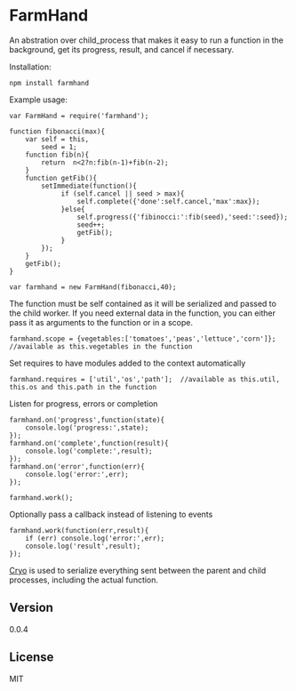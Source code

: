 FarmHand
=========

An abstration over child_process that makes it easy to run a function in the background, get its progress, result, and cancel if necessary.

Installation:

    npm install farmhand

Example usage:

    var FarmHand = require('farmhand');

    function fibonacci(max){
        var self = this,
            seed = 1;
        function fib(n){
            return  n<2?n:fib(n-1)+fib(n-2);
        }
        function getFib(){
            setImmediate(function(){
                 if (self.cancel || seed > max){
                     self.complete({'done':self.cancel,'max':max});
                 }else{
                     self.progress({'fibinocci:':fib(seed),'seed:':seed});
                     seed++;
                     getFib();
                 }
            });
        }
        getFib();
    }

    var farmhand = new FarmHand(fibonacci,40);

 The function must be self contained as it will be serialized and passed to the child worker.
 If you need external data in the function, you can either pass it as arguments to the function or in a scope.

    farmhand.scope = {vegetables:['tomatoes','peas','lettuce','corn']};  //available as this.vegetables in the function

Set requires to have modules added to the context automatically

    farmhand.requires = ['util','os','path'];  //available as this.util, this.os and this.path in the function

Listen for progress, errors or completion

    farmhand.on('progress',function(state){
        console.log('progress:',state);
    });
    farmhand.on('complete',function(result){
        console.log('complete:',result);
    });
    farmhand.on('error',function(err){
        console.log('error:',err);
    });

    farmhand.work();

Optionally pass a callback instead of listening to events

    farmhand.work(function(err,result){
        if (err) console.log('error:',err);
        console.log('result',result);
    });

[Cryo](https://github.com/hunterloftis/cryo) is used to serialize everything sent between the parent and child processes, including the actual function.

Version
-

0.0.4

License
-

MIT